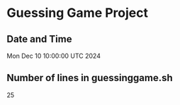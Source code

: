 # Guessing Game Project

## Date and Time
Mon Dec 10 10:00:00 UTC 2024

## Number of lines in guessinggame.sh
25

